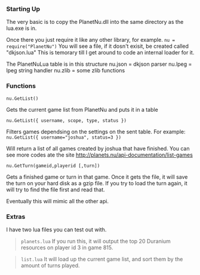 ### Starting Up ###
The very basic is to copy the PlanetNu.dll into the same directory as the lua.exe is in.

Once there you just require it like any other library, for example.
`nu = require("PlanetNu")`
You will see a file, if it dosn't exisit, be created called "dkjson.lua"  This is temorary till I get around to code an internal loader for it.

The PlanetNuLua table is in this structure
nu.json = dkjson parser
nu.lpeg = lpeg string handler
nu.zlib = some zlib functions

### Functions ###
`nu.GetList()`

Gets the current game list from PlanetNu and puts it in a table

`nu.GetList({ username, scope, type, status })`

Filters games dependsing on the settings on the sent table.  For example:
`nu.GetList({ username="joshua", status=3 })`

Will return a list of all games created by joshua that have finished.  You can see more codes ate the site http://planets.nu/api-documentation/list-games

`nu.GetTurn(gameid,playerid [,turn])`

Gets a finished game or turn in that game.  Once it gets the file, it will save the turn on your hard disk as a gzip file.
If you try to load the turn again, it will try to find the file first and read that.

Eventually this will mimic all the other api.

### Extras ###
I have two lua files you can test out with.
> `planets.lua`
> If you run this, it will output the top 20 Duranium resources on player id 3 in game 815.

> `list.lua`
> It will load up the current game list, and sort them by the amount of turns played.